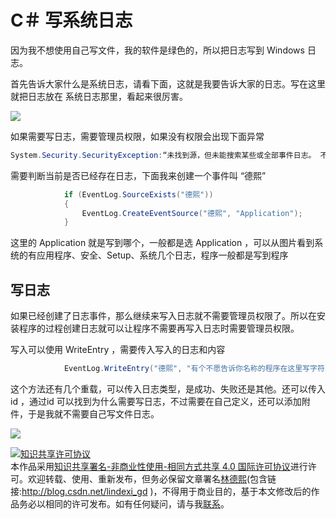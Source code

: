
# C＃ 写系统日志

因为我不想使用自己写文件，我的软件是绿色的，所以把日志写到 Windows 日志。

<!--more-->


<!-- csdn -->

<!-- 标签：wpf -->

首先告诉大家什么是系统日志，请看下面，这就是我要告诉大家的日志。写在这里就把日志放在 系统日志那里，看起来很厉害。

![](http://7xqpl8.com1.z0.glb.clouddn.com/34fdad35-5dfe-a75b-2b4b-8c5e313038e2%2F20181139593.jpg)

如果需要写日志，需要管理员权限，如果没有权限会出现下面异常

```csharp
System.Security.SecurityException:“未找到源，但未能搜索某些或全部事件日志。 不可访问的日志: Security
```

需要判断当前是否已经存在日志，下面我来创建一个事件叫 “德熙” 

```csharp
            if (EventLog.SourceExists("德熙"))
            {
                EventLog.CreateEventSource("德熙", "Application");
            }
```

这里的 Application 就是写到哪个，一般都是选 Application ，可以从图片看到系统的有应用程序、安全、Setup、系统几个日志，程序一般都是写到程序

## 写日志

如果已经创建了日志事件，那么继续来写入日志就不需要管理员权限了。所以在安装程序的过程创建日志就可以让程序不需要再写入日志时需要管理员权限。

写入可以使用 WriteEntry ，需要传入写入的日志和内容

```csharp
            EventLog.WriteEntry("德熙", "有个不愿告诉你名称的程序在这里写字符串");

```

这个方法还有几个重载，可以传入日志类型，是成功、失败还是其他。还可以传入 id ，通过id 可以找到为什么需要写日志，不过需要在自己定义，还可以添加附件，于是我就不需要自己写文件日志。

![](http://7xqpl8.com1.z0.glb.clouddn.com/34fdad35-5dfe-a75b-2b4b-8c5e313038e2%2F201811310950.jpg)





<a rel="license" href="http://creativecommons.org/licenses/by-nc-sa/4.0/"><img alt="知识共享许可协议" style="border-width:0" src="https://licensebuttons.net/l/by-nc-sa/4.0/88x31.png" /></a><br />本作品采用<a rel="license" href="http://creativecommons.org/licenses/by-nc-sa/4.0/">知识共享署名-非商业性使用-相同方式共享 4.0 国际许可协议</a>进行许可。欢迎转载、使用、重新发布，但务必保留文章署名[林德熙](http://blog.csdn.net/lindexi_gd)(包含链接:http://blog.csdn.net/lindexi_gd )，不得用于商业目的，基于本文修改后的作品务必以相同的许可发布。如有任何疑问，请与我[联系](mailto:lindexi_gd@163.com)。